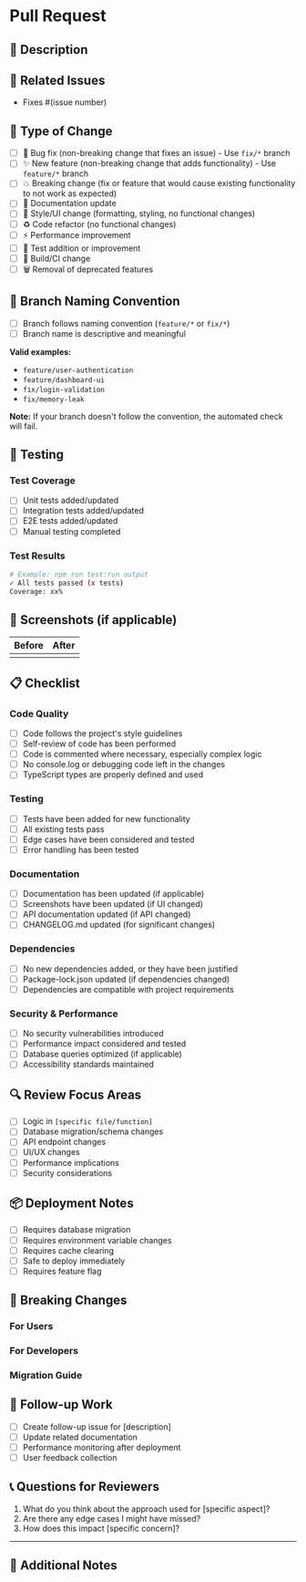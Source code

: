 # Pull Request

## 📝 Description

<!-- Provide a brief description of the changes in this PR -->

## 🔗 Related Issues

<!-- Link to any related issues using "Fixes #123" or "Closes #123" -->
- Fixes #(issue number)

## 🔄 Type of Change

<!-- Mark the relevant option with an "x" -->

- [ ] 🐛 Bug fix (non-breaking change that fixes an issue) - Use `fix/*` branch
- [ ] ✨ New feature (non-breaking change that adds functionality) - Use `feature/*` branch
- [ ] 💥 Breaking change (fix or feature that would cause existing functionality to not work as expected)
- [ ] 📖 Documentation update
- [ ] 🎨 Style/UI change (formatting, styling, no functional changes)
- [ ] ♻️ Code refactor (no functional changes)
- [ ] ⚡ Performance improvement
- [ ] 🧪 Test addition or improvement
- [ ] 🔧 Build/CI change
- [ ] 🗑️ Removal of deprecated features

## 🌿 Branch Naming Convention

<!-- Our automated workflow validates branch names -->

- [ ] Branch follows naming convention (`feature/*` or `fix/*`)
- [ ] Branch name is descriptive and meaningful

**Valid examples:**
- `feature/user-authentication`
- `feature/dashboard-ui`
- `fix/login-validation`
- `fix/memory-leak`

**Note:** If your branch doesn't follow the convention, the automated check will fail.

## 🧪 Testing

<!-- Describe how you tested your changes -->

### Test Coverage
- [ ] Unit tests added/updated
- [ ] Integration tests added/updated
- [ ] E2E tests added/updated
- [ ] Manual testing completed

### Test Results
<!-- Include relevant test results -->
```bash
# Example: npm run test:run output
✓ All tests passed (x tests)
Coverage: xx%
```

## 📸 Screenshots (if applicable)

<!-- Include screenshots for UI changes -->
<!-- Before/After comparisons are especially helpful -->

| Before | After |
|--------|-------|
| <!-- Screenshot --> | <!-- Screenshot --> |

## 📋 Checklist

<!-- Mark completed items with an "x" -->

### Code Quality
- [ ] Code follows the project's style guidelines
- [ ] Self-review of code has been performed
- [ ] Code is commented where necessary, especially complex logic
- [ ] No console.log or debugging code left in the changes
- [ ] TypeScript types are properly defined and used

### Testing
- [ ] Tests have been added for new functionality
- [ ] All existing tests pass
- [ ] Edge cases have been considered and tested
- [ ] Error handling has been tested

### Documentation
- [ ] Documentation has been updated (if applicable)
- [ ] Screenshots have been updated (if UI changed)
- [ ] API documentation updated (if API changed)
- [ ] CHANGELOG.md updated (for significant changes)

### Dependencies
- [ ] No new dependencies added, or they have been justified
- [ ] Package-lock.json updated (if dependencies changed)
- [ ] Dependencies are compatible with project requirements

### Security & Performance
- [ ] No security vulnerabilities introduced
- [ ] Performance impact considered and tested
- [ ] Database queries optimized (if applicable)
- [ ] Accessibility standards maintained

## 🔍 Review Focus Areas

<!-- Help reviewers by highlighting specific areas that need attention -->

- [ ] Logic in `[specific file/function]`
- [ ] Database migration/schema changes
- [ ] API endpoint changes
- [ ] UI/UX changes
- [ ] Performance implications
- [ ] Security considerations

## 📦 Deployment Notes

<!-- Any special deployment considerations -->

- [ ] Requires database migration
- [ ] Requires environment variable changes
- [ ] Requires cache clearing
- [ ] Safe to deploy immediately
- [ ] Requires feature flag

## 🎯 Breaking Changes

<!-- If this introduces breaking changes, describe them here -->

### For Users
<!-- How will this affect end users? -->

### For Developers
<!-- How will this affect other developers? -->

### Migration Guide
<!-- How should users/developers adapt to these changes? -->

## 🔄 Follow-up Work

<!-- List any follow-up work that should be done -->

- [ ] Create follow-up issue for [description]
- [ ] Update related documentation
- [ ] Performance monitoring after deployment
- [ ] User feedback collection

## 📞 Questions for Reviewers

<!-- Any specific questions you have for reviewers -->

1. What do you think about the approach used for [specific aspect]?
2. Are there any edge cases I might have missed?
3. How does this impact [specific concern]?

---

## 📝 Additional Notes

<!-- Any other information that would be helpful for reviewers -->

<!-- 
Thanks for contributing to HackHub! 🎉
Please make sure you've read our Contributing Guidelines: 
https://github.com/kinncj/hackathon/blob/main/CONTRIBUTING.md
-->
